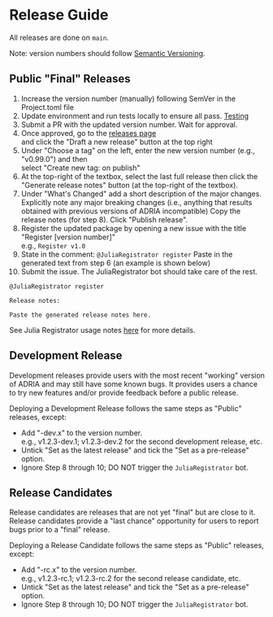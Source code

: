 # Release Guide

All releases are done on `main`.

Note: version numbers should follow [Semantic Versioning](https://semver.org/).

## Public "Final" Releases

1. Increase the version number (manually) following SemVer in the Project.toml file
2. Update environment and run tests locally to ensure all pass.
   [Testing](@ref)
3. Submit a PR with the updated version number.
   Wait for approval.
4. Once approved, go to the [releases page](https://github.com/open-AIMS/ADRIA.jl/releases)  
   and click the "Draft a new release" button at the top right
5. Under "Choose a tag" on the left, enter the new version number (e.g., "v0.99.0") and then  
   select "Create new tag: <TAG-NAME> on publish"
6. At the top-right of the textbox, select the last full release then click the 
   "Generate release notes" button (at the top-right of the textbox).
7. Under "What's Changed" add a short description of the major changes.  
   Explicitly note any major breaking changes (i.e., anything that results obtained with previous versions of ADRIA incompatible)
   Copy the release notes (for step 8).
   Click "Publish release".
8. Register the updated package by opening a new issue with the title "Register [version number]"  
   e.g., `Register v1.0`
9. State in the comment: `@JuliaRegistrator register`
   Paste in the generated text from step 6 (an example is shown below)
10. Submit the issue. The JuliaRegistrator bot should take care of the rest.

```
@JuliaRegistrator register

Release notes:

Paste the generated release notes here.
```


See Julia Registrator usage notes [here](https://github.com/JuliaComputing/Registrator.jl?installation_id=32448289&setup_action=install#details-for-triggering-juliaregistrator-for-step-2-above) for more details.


## Development Release

Development releases provide users with the most recent "working" version of ADRIA and may still have some known bugs.
It provides users a chance to try new features and/or provide feedback before a public release.

Deploying a Development Release follows the same steps as "Public" releases, except:

- Add "-dev.x" to the version number.  
   e.g., v1.2.3-dev.1; v1.2.3-dev.2 for the second development release, etc.
- Untick "Set as the latest release" and tick the "Set as a pre-release" option.
- Ignore Step 8 through 10; DO NOT trigger the `JuliaRegistrator` bot.


## Release Candidates

Release candidates are releases that are not yet "final" but are close to it. Release candidates provide a "last chance" opportunity
for users to report bugs prior to a "final" release.

Deploying a Release Candidate follows the same steps as "Public" releases, except:

- Add "-rc.x" to the version number.  
   e.g., v1.2.3-rc.1; v1.2.3-rc.2 for the second release candidate, etc.
- Untick "Set as the latest release" and tick the "Set as a pre-release" option.
- Ignore Step 8 through 10; DO NOT trigger the `JuliaRegistrator` bot.
